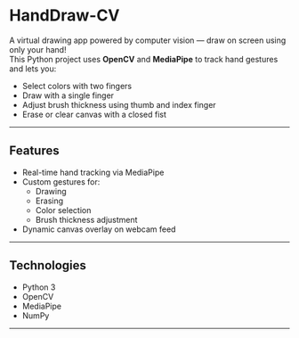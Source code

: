 # HandDraw-CV

A virtual drawing app powered by computer vision — draw on screen using only your hand!  
This Python project uses **OpenCV** and **MediaPipe** to track hand gestures and lets you:

- Select colors with two fingers
- Draw with a single finger
- Adjust brush thickness using thumb and index finger
- Erase or clear canvas with a closed fist

---

## Features

- Real-time hand tracking via MediaPipe
- Custom gestures for:
  - Drawing
  - Erasing
  - Color selection
  - Brush thickness adjustment
- Dynamic canvas overlay on webcam feed

---

## Technologies

- Python 3
- OpenCV
- MediaPipe
- NumPy

---
